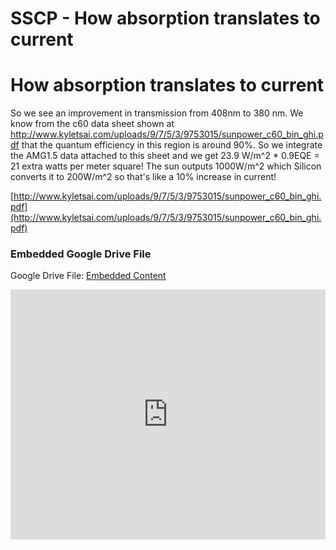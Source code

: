 # SSCP - How absorption translates to current

# How absorption translates to current

So we see an improvement in transmission from 408nm to 380 nm. We know from the c60 data sheet shown at http://www.kyletsai.com/uploads/9/7/5/3/9753015/sunpower_c60_bin_ghi.pdf that the quantum efficiency in this region is around 90%. So we integrate the AMG1.5 data attached to this sheet and we get 23.9 W/m^2 * 0.9EQE = 21 extra watts per meter square! The sun outputs 1000W/m^2 which Silicon converts it to 200W/m^2 so that's like a 10% increase in current!

[http://www.kyletsai.com/uploads/9/7/5/3/9753015/sunpower_c60_bin_ghi.pdf](http://www.kyletsai.com/uploads/9/7/5/3/9753015/sunpower_c60_bin_ghi.pdf)

[](https://drive.google.com/folderview?id=1y78XAx5lgk-1rV9eGlgvFDSDayA581_c)

### Embedded Google Drive File

Google Drive File: [Embedded Content](https://drive.google.com/embeddedfolderview?id=1y78XAx5lgk-1rV9eGlgvFDSDayA581_c#list)

<iframe width="100%" height="400" src="https://drive.google.com/embeddedfolderview?id=1y78XAx5lgk-1rV9eGlgvFDSDayA581_c#list" frameborder="0"></iframe>

